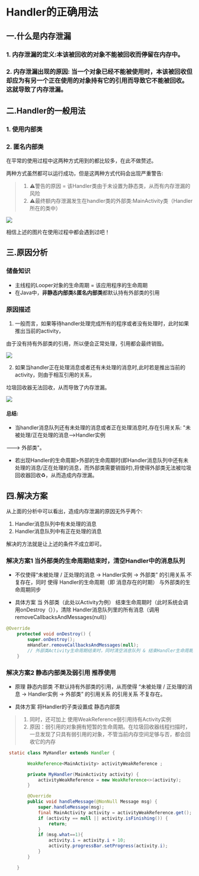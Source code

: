 # Handler的正确用法

## 一.什么是内存泄漏

### 1. 内存泄漏的定义:本该被回收的对象不能被回收而停留在内存中。
### 2. 内存泄漏出现的原因: 当一个对象已经不能被使用时，本该被回收但却应为有另一个正在使用的对象持有它的引用而导致它不能被回收。这就导致了内存泄漏。

## 二.Handler的一般用法

### 1. 使用内部类
### 2. 匿名内部类

在平常的使用过程中这两种方式用到的都比较多，在此不做赘述。

两种方式虽然都可以运行成功，但是这两种方式代码会出现严重警告:

> 1. ⚠️警告的原因 = 该Handler类由于未设置为静态类，从而有内存泄漏的风险
> 2. ⚠️最终额内存泄漏发生在handler类的外部类:MainActivity类（Handler所在的类中）

![](https://user-gold-cdn.xitu.io/2018/1/25/1612ab4656582136?imageView2/0/w/1280/h/960/ignore-error/1)

相信上述的图片在使用过程中都会遇到过吧！

## 三.原因分析

### 储备知识

* 主线程的Looper对象的生命周期 = 该应用程序的生命周期
* 在Java中，**非静态内部类**&**匿名内部类**都默认持有外部类的引用

### 原因描述

1. 一般而言，如果等待handler处理完成所有的程序或者没有处理时，此时如果推出当前的activity，

由于没有持有外部类的引用，所以便会正常处理，引用都会最终销毁。

![](https://user-gold-cdn.xitu.io/2018/1/25/1612ab4657b6d030?imageView2/0/w/1280/h/960/ignore-error/1)


2. 如果当handler正在处理消息或者还有未处理的消息时,此时若是推出当前的activity，则由于相互引用的关系，

垃圾回收器无法回收，从而导致了内存泄漏。

![](https://user-gold-cdn.xitu.io/2018/1/25/1612ab4658738bd8?imageView2/0/w/1280/h/960/ignore-error/1)

#### 总结:

* 当handler消息队列还有未处理的消息或者正在处理消息时,存在引用关系: "未被处理/正在处理的消息-->Handler实例

---> 外部类"。

* 若出现Handler的生命周期>外部的生命周期时(即Handler消息队列中还有未处理的消息/正在处理的消息，而外部类需要销毁时),将使得外部类无法被垃圾回收器回收♻️，从而造成内存泄漏。

## 四.解决方案

从上面的分析中可以看出，造成内存泄漏的原因无外乎两个:

1. Handler消息队列中有未处理的消息
2. Handler消息队列中有正在处理的消息

解决的方法就是让上述的条件不成立即可。

### 解决方案1 当外部类的生命周期结束时，清空Handler中的消息队列

* 不仅使得“未被处理 / 正处理的消息 -> Handler实例 -> 外部类” 的引用关系 不复存在，同时 使得 Handler的生命周期（即 消息存在的时期） 与外部类的生命周期同步

* 具体方案 当 外部类（此处以Activity为例） 结束生命周期时（此时系统会调用onDestroy（）），清除 Handler消息队列里的所有消息（调用removeCallbacksAndMessages(null)）

``` java
@Override
    protected void onDestroy() {
        super.onDestroy();
        mHandler.removeCallbacksAndMessages(null);
        // 外部类Activity生命周期结束时，同时清空消息队列 & 结束Handler生命周期
    }

```

### 解决方案2 静态内部类及弱引用 **推荐使用**

* 原理 静态内部类 不默认持有外部类的引用，从而使得 “未被处理 / 正处理的消息 -> Handler实例 -> 外部类” 的引用关系 的引用关系 不复存在。

* 具体方案 将Handler的子类设置成 静态内部类

> 1. 同时，还可加上 使用WeakReference弱引用持有Activity实例
> 2. 原因：弱引用的对象拥有短暂的生命周期。在垃圾回收器线程扫描时，一旦发现了只具有弱引用的对象，不管当前内存空间足够与否，都会回收它的内存

``` java
 static class MyHandler extends Handler {

        WeakReference<MainActivity> activityWeakReference ;

        private MyHandler(MainActivity activity) {
            activityWeakReference = new WeakReference<>(activity);
        }

        @Override
        public void handleMessage(@NonNull Message msg) {
            super.handleMessage(msg);
            final MainActivity activity = activityWeakReference.get();
            if (activity == null || activity.isFinishing()) {
                return;
            }
            if (msg.what==1){
                activity.i = activity.i + 10;
                activity.progressBar.setProgress(activity.i);
            }
        }

    }
```